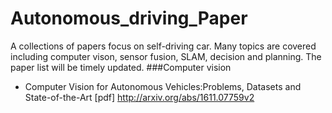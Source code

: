 # Autonomous_driving_Paper
A collections of papers focus on self-driving car. Many topics are covered including computer vison, sensor fusion, SLAM, decision and planning. The paper list will be timely updated. 
###Computer vision
* Computer Vision for Autonomous Vehicles:Problems, Datasets and State-of-the-Art [pdf] http://arxiv.org/abs/1611.07759v2
